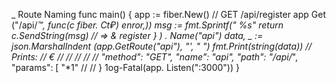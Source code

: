 _ Route Naming
func main() {
app := fiber.New()
// GET /api/register
app Get ("/api/*™, func(c *fiber. Ct₽) enror,))
msg := fmt.Sprintf(" %s"
return c.SendString(msg) // => & register
} ) . Name("api")
data, _ := json.MarshalIndent (app.GetRoute("api"), "'*, " ")
fmt.Print(string(data))
// Prints:
// €
//
//
//
//
//
"method": "GET",
"name": "api",
"path": "/api/*",
"params": [
"*1"
//
// }
1og-Fatal(app. Listen(":3000"))
}
